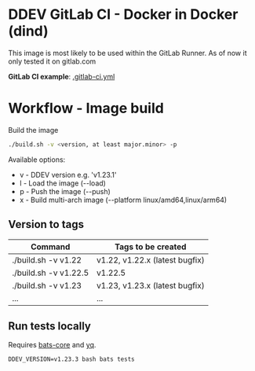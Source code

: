 # DDEV GitLab CI - Docker in Docker (dind)

This image is most likely to be used within the GitLab Runner.
As of now it only tested it on gitlab.com

**GitLab CI example**: [.gitlab-ci.yml](.gitlab-ci.yml)

# Workflow - Image build

Build the image

```bash
./build.sh -v <version, at least major.minor> -p
``` 

Available options:
 * v - DDEV version e.g. 'v1.23.1' 
 * l - Load the image (--load)
 * p - Push the image (--push)
 * x - Build multi-arch image (--platform linux/amd64,linux/arm64)

## Version to tags

| Command               | Tags to be created             |
|-----------------------|--------------------------------|
| ./build.sh -v v1.22   | v1.22, v1.22.x (latest bugfix) |
| ./build.sh -v v1.22.5 | v1.22.5                        |
| ./build.sh -v v1.23   | v1.23, v1.23.x (latest bugfix) |
| ...                   | ...                            |

## Run tests locally

Requires [bats-core](https://bats-core.readthedocs.io/en/stable/installation.html) and [yq](https://github.com/mikefarah/yq/tree/v4.44.2?tab=readme-ov-file#install).

```
DDEV_VERSION=v1.23.3 bash bats tests
```

